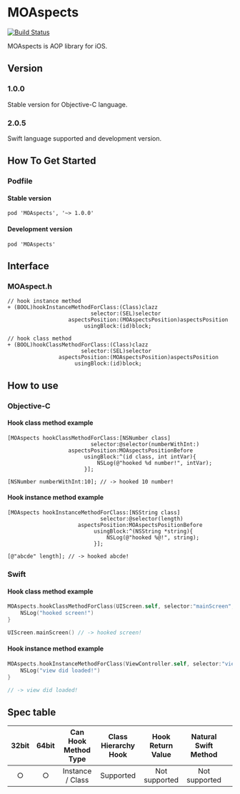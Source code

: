 # MOAspects

[![Build Status](https://travis-ci.org/MO-AI/MOAspects.svg?branch=master)](https://travis-ci.org/MO-AI/MOAspects)

MOAspects is AOP library for iOS.

## Version

### 1.0.0

Stable version for Objective-C language.

### 2.0.5

Swift language supported and development version.

## How To Get Started

### Podfile

#### Stable version

```
pod 'MOAspects', '~> 1.0.0'
```

#### Development version

```
pod 'MOAspects'
```

## Interface

### MOAspect.h

```objc
// hook instance method
+ (BOOL)hookInstanceMethodForClass:(Class)clazz
                          selector:(SEL)selector
                   aspectsPosition:(MOAspectsPosition)aspectsPosition
                        usingBlock:(id)block;

// hook class method
+ (BOOL)hookClassMethodForClass:(Class)clazz
                       selector:(SEL)selector
                aspectsPosition:(MOAspectsPosition)aspectsPosition
                     usingBlock:(id)block;
```

## How to use

### Objective-C

#### Hook class method example

```objc
[MOAspects hookClassMethodForClass:[NSNumber class]
                          selector:@selector(numberWithInt:)
                   aspectsPosition:MOAspectsPositionBefore
                        usingBlock:^(id class, int intVar){
                            NSLog(@"hooked %d number!", intVar);
                        }];

[NSNumber numberWithInt:10]; // -> hooked 10 number!
```

#### Hook instance method example

```objc
[MOAspects hookInstanceMethodForClass:[NSString class]
                             selector:@selector(length)
                      aspectsPosition:MOAspectsPositionBefore
                           usingBlock:^(NSString *string){
                               NSLog(@"hooked %@!", string);
                           }];

[@"abcde" length]; // -> hooked abcde!
```

### Swift

#### Hook class method example

```swift
MOAspects.hookClassMethodForClass(UIScreen.self, selector:"mainScreen", position:.Before) {
    NSLog("hooked screen!")
}

UIScreen.mainScreen() // -> hooked screen!
```

#### Hook instance method example

```swift
MOAspects.hookInstanceMethodForClass(ViewController.self, selector:"viewDidLoad", position:.After) {
    NSLog("view did loaded!")
}

// -> view did loaded!
```

## Spec table

| **32bit** | **64bit** | **Can Hook<br>Method Type** | **Class<br>Hierarchy Hook** | **Hook<br>Return Value** | **Natural<br>Swift Method** |  |
|:---------:|:---------:|:---------------------------:|:---------------------------:|:------------------------:|:---------------------------:|-:|
|     ○     |     ○     |      Instance / Class       |          Supported          |      Not supported       |        Not supported        |  |
